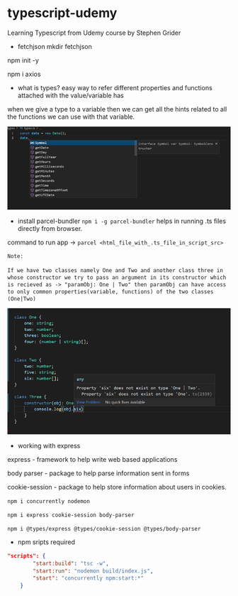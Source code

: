 # typescript-udemy

Learning Typescript from Udemy course by Stephen Grider

- fetchjson
  mkdir fetchjson

npm init -y

npm i axios

- what is types?
  easy way to refer different properties and functions attached with the value/variable has

when we give a type to a variable then we can get all the hints related to all the functions we can use with that variable.

![screenshot](./readme-help/img/typeScreenshot.png)

- install parcel-bundler
  `npm i -g parcel-bundler`
  helps in running .ts files directly from browser.

command to run app -> `parcel <html_file_with_.ts_file_in_script_src>`

```
Note:

If we have two classes namely One and Two and another class three in whose constructor we try to pass an argument in its constructor which is recieved as -> "paramObj: One | Two" then paramObj can have access to only common properties(variable, functions) of the two classes (One|Two)
```

![screenshot](./readme-help/img/classScreenshot.png)

- working with express

express - framework to help write web based applications

body parser - package to help parse information sent in forms

cookie-session - package to help store information about users in cookies.

`npm i concurrently nodemon`

`npm i express cookie-session body-parser`

`npm i @types/express @types/cookie-session @types/body-parser`

- npm sripts required

```json
"scripts": {
		"start:build": "tsc -w",
		"start:run": "nodemon build/index.js",
		"start": "concurrently npm:start:*"
	}
```
